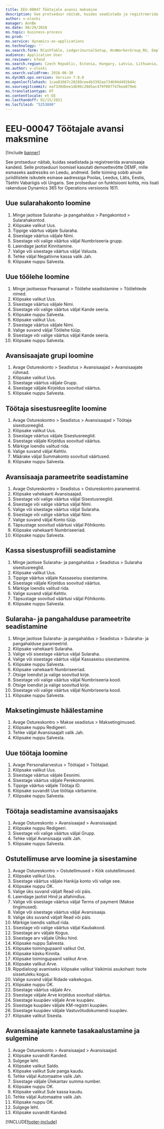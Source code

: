 ```yaml
---
title: EEU-00047 Töötajale avansi maksmine
description: See protseduur näitab, kuidas seadistada ja registreerida avansisaaja kandeid.
author: v-oloski
manager: AnnBe
ms.date: 08/29/2018
ms.topic: business-process
ms.prod: ''
ms.service: dynamics-ax-applications
ms.technology: ''
ms.search.form: RCashTable, LedgerJournalSetup, HcmWorkerGroup_RU, EmplPosting_RU, VendParameters, RCashPosting, BankParameters, PaymTerm, HcmWorker, HcmWorkerNewWorker, HcmWorkerAdvHolderTableListPage_RU, HcmWorkerAdvHolderTable_RU, PurchTable, PurchCreateOrder, HcmAdvHolderLookup_RU, InventItemIdLookupPurchase, VendEditInvoice, VendEditInvoiceDefaultQuantityForLinesDropDialog, EmplTrans_RU, EmplBalance_RU
audience: Application User
ms.reviewer: kfend
ms.search.region: Czech Republic, Estonia, Hungary, Latvia, Lithuania, Poland, Russia
ms.author: v-oloski
ms.search.validFrom: 2016-06-30
ms.dyn365.ops.version: Version 7.0.0
ms.openlocfilehash: 1caa81667c28289cee4b3392ae734b94d4926d4c
ms.sourcegitcommit: eaf330dbee1db96c20d5ac479f007747bea079eb
ms.translationtype: HT
ms.contentlocale: et-EE
ms.lasthandoff: 02/15/2021
ms.locfileid: "5253880"
---
```

# <a name="eeu-00047-advance-payment-to-employee"></a>EEU-00047 Töötajale avansi maksmine

[!include [banner](../../includes/banner.md)]

See protseduur näitab, kuidas seadistada ja registreerida avansisaaja kandeid. Selle protseduuri loomisel kasutati demoettevõtte DEMF, mille esmaseks aadressiks on Leedu, andmeid. Selle toiming sobib ainule juriidilistele isikutele esmase aadressiga Poolas, Leedus, Lätis, Eestis, Tšehhi Vabariigis või Ungaris. See protseduur on funktsiooni kohta, mis lisati rakenduse Dynamics 365 for Operations versioonis 1611.


## <a name="create-a-new-cash-account"></a>Uue sularahakonto loomine
1. Minge jaotisse Sularaha- ja pangahaldus > Pangakontod > Sularahakontod.
2. Klõpsake valikut Uus.
3. Tippige väärtus väljale Sularaha.
4. Sisestage väärtus väljale Nimi.
5. Sisestage või valige väärtus väljal Numbriseeria grupp.
6. Laiendage jaotist Kinnitamine.
7. Valige või sisestage väärtus väljal Valuuta.
8. Tehke väljal Negatiivne kassa valik Jah.
9. Klõpsake nuppu Salvesta.

## <a name="create-a-new-journal"></a>Uue töölehe loomine
1. Minge jaotisesse Pearaamat > Töölehe seadistamine > Töölehtede nimed.
2. Klõpsake valikut Uus.
3. Sisestage väärtus väljale Nimi.
4. Sisestage või valige väärtus väljal Kande seeria.
5. Klõpsake nuppu Salvesta.
6. Klõpsake valikut Uus.
7. Sisestage väärtus väljale Nimi.
8. Valige suvand väljal Töölehe tüüp.
9. Sisestage või valige väärtus väljal Kande seeria.
10. Klõpsake nuppu Salvesta.

## <a name="create-an-advance-holder-group"></a>Avansisaajate grupi loomine
1. Avage Ostureskonto > Seadistus > Avansisaajad > Avansisaajate rühmad.
2. Klõpsake valikut Uus.
3. Sisestage väärtus väljale Grupp.
4. Sisestage väljale Kirjeldus soovitud väärtus.
5. Klõpsake nuppu Salvesta.

## <a name="create-an-employee-posting-profile"></a>Töötaja sisestusreeglite loomine
1. Avage Ostureskontro > Seadistus > Avansisaajad > Töötaja sisestusreeglid.
2. Klõpsake valikut Uus.
3. Sisestage väärtus väljale Sisestusreeglid.
4. Sisestage väljale Kirjeldus soovitud väärtus.
5. Märkige loendis valitud rida.
6. Valige suvand väljal Kehtiv.
7. Määrake väljal Summakonto soovitud väärtused.
8. Klõpsake nuppu Salvesta.

## <a name="set-up-advance-holder-parameters"></a>Avansisaaja parameetrite seadistamine
1. Avage Ostureskontro > Seadistus > Ostureskontro parameetrid.
2. Klõpsake vahekaarti Avansisaajad.
3. Sisestage või valige väärtus väljal Sisestusreeglid.
4. Sisestage või valige väärtus väljal Nimi.
5. Valige või sisestage väärtus väljal Sularaha.
6. Sisestage või valige väärtus väljal Nimi.
7. Valige suvand väljal Konto tüüp.
8. Täpsustage soovitud väärtusi väljal Põhikonto.
9. Klõpsake vahekaarti Numbriseeriad.
10. Klõpsake nuppu Salvesta.

## <a name="set-up-a-cash-posting-profile"></a>Kassa sisestusprofiili seadistamine
1. Minge jaotisse Sularaha- ja pangahaldus > Seadistus > Sularaha sisestusreeglid.
2. Klõpsake valikut Uus.
3. Tippige väärtus väljale Kassaseisu sisestamine.
4. Sisestage väljale Kirjeldus soovitud väärtus.
5. Märkige loendis valitud rida.
6. Valige suvand väljal Kehtiv.
7. Täpsustage soovitud väärtusi väljal Põhikonto.
8. Klõpsake nuppu Salvesta.

## <a name="set-up-cash-and-bank-parameters"></a>Sularaha- ja pangahalduse parameetrite seadistamine
1. Minge jaotisse Sularaha- ja pangahaldus > Seadistus > Sularaha- ja pangahalduse parameetrid.
2. Klõpsake vahekaarti Sularaha.
3. Valige või sisestage väärtus väljal Sularaha.
4. Valige või sisestage väärtus väljal Kassaseisu sisestamine.
5. Klõpsake nuppu Salvesta.
6. Klõpsake vahekaarti Numbriseeriad.
7. Otsige loendist ja valige soovitud kirje.
8. Sisestage või valige väärtus väljal Numbriseeria kood.
9. Otsige loendist ja valige soovitud kirje.
10. Sisestage või valige väärtus väljal Numbriseeria kood.
11. Klõpsake nuppu Salvesta.

## <a name="set-up-terms-of-payment"></a>Maksetingimuste häälestamine
1. Avage Ostureskontro > Makse seadistus > Maksetingimused.
2. Klõpsake nuppu Redigeeri.
3. Tehke väljal Avansisaajalt valik Jah.
4. Klõpsake nuppu Salvesta.

## <a name="create-a-new-worker"></a>Uue töötaja loomine
1. Avage Personaliarvestus > Töötajad > Töötajad.
2. Klõpsake valikut Uus.
3. Sisestage väärtus väljale Eesnimi.
4. Sisestage väärtus väljale Perekonnanimi.
5. Tippige väärtus väljale Töötaja ID.
6. Klõpsake suvandit Uue töötaja värbamine.
7. Klõpsake nuppu Salvesta.

## <a name="set-up-a-worker-as-an-advance-holder"></a>Töötaja seadistamine avansisaajaks
1. Avage Ostureskonto > Avansisaajad > Avansisaajad.
2. Klõpsake nuppu Redigeeri.
3. Sisestage või valige väärtus väljal Grupp.
4. Tehke väljal Avansisaaja valik Jah.
5. Klõpsake nuppu Salvesta.

## <a name="create-and-post-a-purchase-order-invoice"></a>Ostutellimuse arve loomine ja sisestamine
1. Avage Ostureskontro > Ostutellimused > Kõik ostutellimused.
2. Klõpsake valikut Uus.
3. Sisestage väärtus väljale Hankija konto või valige see.
4. Klõpsake nuppu OK.
5. Valige üks suvand väljalt Read või päis.
6. Laiendage jaotist Hind ja allahindlus.
7. Valige või sisestage väärtus väljal Terms of payment (Makse tingimused).
8. Valige või sisestage väärtus väljal Avansisaaja.
9. Valige üks suvand väljalt Read või päis.
10. Märkige loendis valitud rida.
11. Sisestage või valige väärtus väljal Kaubakood.
12. Sisestage arv väljale Kogus.
13. Sisestage arv väljale Ühiku hind.
14. Klõpsake nuppu Salvesta.
15. Klõpsake toimingupaanil valikut Ost.
16. Klõpsake käsku Kinnita.
17. Klõpsake toimingupaanil valikut Arve.
18. Klõpsake valikut Arve.
19. Rippdialoogi avamiseks klõpsake valikut Vaikimisi asukohast: toote sissetuleku kogus.
20. Valige suvand väljal Ridade vaikekogus.
21. Klõpsake nuppu OK.
22. Sisestage väärtus väljale Arv.
23. Sisestage väljale Arve kirjeldus soovitud väärtus.
24. Sisestage kuupäev väljale Arve kuupäev.
25. Sisestage kuupäev väljale KM-registri kuupäev.
26. Sisestage kuupäev väljale Vastuvõtudokumendi kuupäev.
27. Klõpsake valikut Sisesta.

## <a name="balance-and-close-advance-holders-transactions"></a>Avansisaajate kannete tasakaalustamine ja sulgemine
1. Avage Ostureskonto > Avansisaajad > Avansisaajad.
2. Klõpsake suvandit Kanded.
3. Sulgege leht.
4. Klõpsake valikut Saldo.
5. Klõpsake valikut Sule panga kaudu.
6. Tehke väljal Automaatne valik Jah.
7. Sisestage väljale Ülekantav summa number.
8. Klõpsake nuppu OK.
9. Klõpsake valikut Sule kassa kaudu.
10. Tehke väljal Automaatne valik Jah.
11. Klõpsake nuppu OK.
12. Sulgege leht.
13. Klõpsake suvandit Kanded.



[!INCLUDE[footer-include](../../../includes/footer-banner.md)]